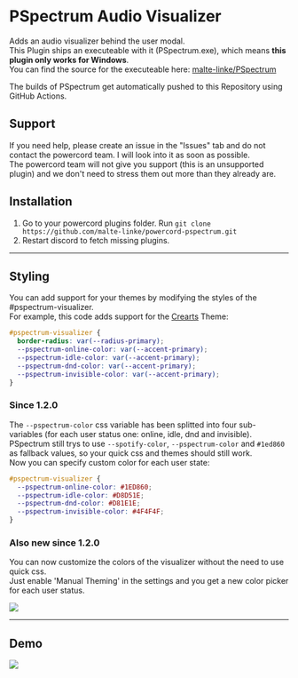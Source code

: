 # PSpectrum Audio Visualizer

Adds an audio visualizer behind the user modal. <br>
This Plugin ships an executeable with it (PSpectrum.exe), which means **this plugin only works for Windows**.<br>
You can find the source for the executeable here: <a href="https://github.com/malte-linke/PSpectrum">malte-linke/PSpectrum</a>

The builds of PSpectrum get automatically pushed to this Repository using GitHub Actions.

## Support

If you need help, please create an issue in the "Issues" tab and do not contact the powercord team. I will look into it as soon as possible.</br>
The powercord team will not give you support (this is an unsupported plugin) and we don't need to stress them out more than they already are.

## Installation

1. Go to your powercord plugins folder. Run ``git clone https://github.com/malte-linke/powercord-pspectrum.git``
2. Restart discord to fetch missing plugins.

---

## Styling

You can add support for your themes by modifying the styles of the #pspectrum-visualizer.<br>
For example, this code adds support for the <a href="https://github.com/CorellanStoma/CreArts-Discord">Crearts</a> Theme:
```css
#pspectrum-visualizer {
  border-radius: var(--radius-primary);
  --pspectrum-online-color: var(--accent-primary);
  --pspectrum-idle-color: var(--accent-primary);
  --pspectrum-dnd-color: var(--accent-primary);
  --pspectrum-invisible-color: var(--accent-primary);
}
```

### Since 1.2.0

The ``--pspectrum-color`` css variable has been splitted into four sub-variables (for each user status one: online, idle, dnd and invisible).<br>
PSpectrum still trys to use ``--spotify-color``, ``--pspectrum-color`` and ``#1ed860`` as fallback values, so your quick css and themes should still work.<br>
Now you can specify custom color for each user state:
```css
#pspectrum-visualizer {
  --pspectrum-online-color: #1ED860;
  --pspectrum-idle-color: #D8D51E;
  --pspectrum-dnd-color: #D81E1E;
  --pspectrum-invisible-color: #4F4F4F;
}
```

### Also new since 1.2.0

You can now customize the colors of the visualizer without the need to use quick css.<br>
Just enable 'Manual Theming' in the settings and you get a new color picker for each user status.<br>

<img src="https://i.imgur.com/eXlE6QQ.png">

---

## Demo

<img src="https://i.imgur.com/1qIn0Ws.gif">
